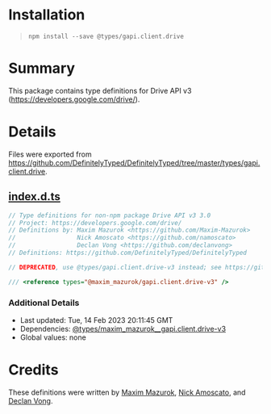 # Installation
> `npm install --save @types/gapi.client.drive`

# Summary
This package contains type definitions for Drive API v3 (https://developers.google.com/drive/).

# Details
Files were exported from https://github.com/DefinitelyTyped/DefinitelyTyped/tree/master/types/gapi.client.drive.
## [index.d.ts](https://github.com/DefinitelyTyped/DefinitelyTyped/tree/master/types/gapi.client.drive/index.d.ts)
````ts
// Type definitions for non-npm package Drive API v3 3.0
// Project: https://developers.google.com/drive/
// Definitions by: Maxim Mazurok <https://github.com/Maxim-Mazurok>
//                 Nick Amoscato <https://github.com/namoscato>
//                 Declan Vong <https://github.com/declanvong>
// Definitions: https://github.com/DefinitelyTyped/DefinitelyTyped

// DEPRECATED, use @types/gapi.client.drive-v3 instead; see https://github.com/Maxim-Mazurok/google-api-typings-generator/issues/652 for details

/// <reference types="@maxim_mazurok/gapi.client.drive-v3" />

````

### Additional Details
 * Last updated: Tue, 14 Feb 2023 20:11:45 GMT
 * Dependencies: [@types/maxim_mazurok__gapi.client.drive-v3](https://npmjs.com/package/@types/maxim_mazurok__gapi.client.drive-v3)
 * Global values: none

# Credits
These definitions were written by [Maxim Mazurok](https://github.com/Maxim-Mazurok), [Nick Amoscato](https://github.com/namoscato), and [Declan Vong](https://github.com/declanvong).
